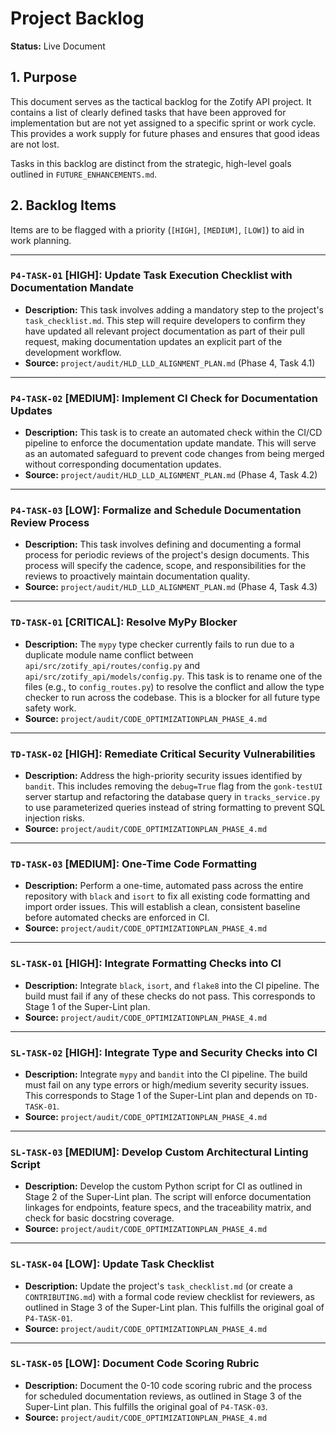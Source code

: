 # Project Backlog

**Status:** Live Document

## 1. Purpose

This document serves as the tactical backlog for the Zotify API project. It contains a list of clearly defined tasks that have been approved for implementation but are not yet assigned to a specific sprint or work cycle. This provides a work supply for future phases and ensures that good ideas are not lost.

Tasks in this backlog are distinct from the strategic, high-level goals outlined in `FUTURE_ENHANCEMENTS.md`.

## 2. Backlog Items

Items are to be flagged with a priority (`[HIGH]`, `[MEDIUM]`, `[LOW]`) to aid in work planning.

---

### `P4-TASK-01` [HIGH]: Update Task Execution Checklist with Documentation Mandate
- **Description:** This task involves adding a mandatory step to the project's `task_checklist.md`. This step will require developers to confirm they have updated all relevant project documentation as part of their pull request, making documentation updates an explicit part of the development workflow.
- **Source:** `project/audit/HLD_LLD_ALIGNMENT_PLAN.md` (Phase 4, Task 4.1)

---

### `P4-TASK-02` [MEDIUM]: Implement CI Check for Documentation Updates
- **Description:** This task is to create an automated check within the CI/CD pipeline to enforce the documentation update mandate. This will serve as an automated safeguard to prevent code changes from being merged without corresponding documentation updates.
- **Source:** `project/audit/HLD_LLD_ALIGNMENT_PLAN.md` (Phase 4, Task 4.2)

---

### `P4-TASK-03` [LOW]: Formalize and Schedule Documentation Review Process
- **Description:** This task involves defining and documenting a formal process for periodic reviews of the project's design documents. This process will specify the cadence, scope, and responsibilities for the reviews to proactively maintain documentation quality.
- **Source:** `project/audit/HLD_LLD_ALIGNMENT_PLAN.md` (Phase 4, Task 4.3)

---
### `TD-TASK-01` [CRITICAL]: Resolve MyPy Blocker
- **Description:** The `mypy` type checker currently fails to run due to a duplicate module name conflict between `api/src/zotify_api/routes/config.py` and `api/src/zotify_api/models/config.py`. This task is to rename one of the files (e.g., to `config_routes.py`) to resolve the conflict and allow the type checker to run across the codebase. This is a blocker for all future type safety work.
- **Source:** `project/audit/CODE_OPTIMIZATIONPLAN_PHASE_4.md`

---

### `TD-TASK-02` [HIGH]: Remediate Critical Security Vulnerabilities
- **Description:** Address the high-priority security issues identified by `bandit`. This includes removing the `debug=True` flag from the `gonk-testUI` server startup and refactoring the database query in `tracks_service.py` to use parameterized queries instead of string formatting to prevent SQL injection risks.
- **Source:** `project/audit/CODE_OPTIMIZATIONPLAN_PHASE_4.md`

---

### `TD-TASK-03` [MEDIUM]: One-Time Code Formatting
- **Description:** Perform a one-time, automated pass across the entire repository with `black` and `isort` to fix all existing code formatting and import order issues. This will establish a clean, consistent baseline before automated checks are enforced in CI.
- **Source:** `project/audit/CODE_OPTIMIZATIONPLAN_PHASE_4.md`

---

### `SL-TASK-01` [HIGH]: Integrate Formatting Checks into CI
- **Description:** Integrate `black`, `isort`, and `flake8` into the CI pipeline. The build must fail if any of these checks do not pass. This corresponds to Stage 1 of the Super-Lint plan.
- **Source:** `project/audit/CODE_OPTIMIZATIONPLAN_PHASE_4.md`

---

### `SL-TASK-02` [HIGH]: Integrate Type and Security Checks into CI
- **Description:** Integrate `mypy` and `bandit` into the CI pipeline. The build must fail on any type errors or high/medium severity security issues. This corresponds to Stage 1 of the Super-Lint plan and depends on `TD-TASK-01`.
- **Source:** `project/audit/CODE_OPTIMIZATIONPLAN_PHASE_4.md`

---

### `SL-TASK-03` [MEDIUM]: Develop Custom Architectural Linting Script
- **Description:** Develop the custom Python script for CI as outlined in Stage 2 of the Super-Lint plan. The script will enforce documentation linkages for endpoints, feature specs, and the traceability matrix, and check for basic docstring coverage.
- **Source:** `project/audit/CODE_OPTIMIZATIONPLAN_PHASE_4.md`

---

### `SL-TASK-04` [LOW]: Update Task Checklist
- **Description:** Update the project's `task_checklist.md` (or create a `CONTRIBUTING.md`) with a formal code review checklist for reviewers, as outlined in Stage 3 of the Super-Lint plan. This fulfills the original goal of `P4-TASK-01`.
- **Source:** `project/audit/CODE_OPTIMIZATIONPLAN_PHASE_4.md`

---

### `SL-TASK-05` [LOW]: Document Code Scoring Rubric
- **Description:** Document the 0-10 code scoring rubric and the process for scheduled documentation reviews, as outlined in Stage 3 of the Super-Lint plan. This fulfills the original goal of `P4-TASK-03`.
- **Source:** `project/audit/CODE_OPTIMIZATIONPLAN_PHASE_4.md`
